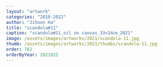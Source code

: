 ```yaml
---
layout: "artwork"
categories: "2018-2022"
author: "Jihoon Ha"
title: "scandola#11"
caption: "scandola#11_oil on canvas_33×24㎝_2021"
image: /assets/images/artworks/2021/scandola-11.jpg
thumb: /assets/images/artworks/2021/thumbs/scandola-11.jpg
order: 762
orderByYear: 2021022
---
```

